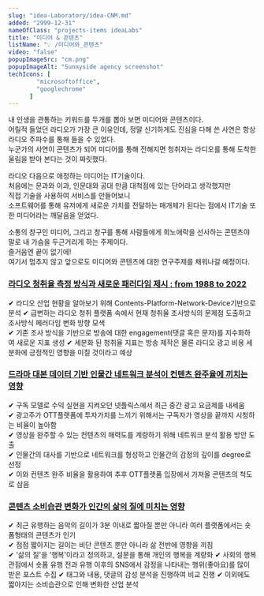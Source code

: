 ```yaml
---
slug: "idea-Laboratory/idea-CNM.md"
added: "2999-12-31"
nameOfClass: "projects-items ideaLabs"
title: "미디어 & 콘텐츠"
listName: "💡 /미디어와_콘텐츠"
video: "false"
popupImageSrc: "cm.png"
popupImageAlt: "Sunnyside agency screenshot"
techIcons: [
        "microsoftoffice",
        "googlechrome"
      ]
---
```


내 인생을 관통하는 키워드를 두개를 뽑아 보면 미디어와 콘텐츠이다.  
어릴적 들었던 라디오가 가장 큰 이유인데, 정말 신기하게도 진심을 다해 쓴 사연은 항상 라디오 주파수를 통해 들을 수 있었다.   
누군가의 사연이 콘텐츠가 되어 미디어를 통해 전해지면 청취자는 라디오를 통해 도착한 울림을 받아 본다는 것이 짜릿했다.  
   
라디오 다음으로 애정하는 미디어는 IT기술이다.  
처음에는 문과와 이과, 인문대와 공대 만큼 대척점에 있는 단어라고 생각했지만   
직접 기술을 사용하여 서비스를 만들어보니   
소프트웨어를 통해 유저에게 새로운 가치를 전달하는 매개체가 된다는 점에서 IT기술 또한 미디어라는 깨달음을 얻었다.   
  
소통의 창구인 미디어, 그리고 창구를 통해 사람들에게 희노애락을 선사하는 콘텐츠야 말로 내 가슴을 두근거리게 하는 주제이다.  
즐거움엔 끝이 없기에!  
여기서 멈추지 않고 앞으로도 미디어와 콘텐츠에 대한 연구주제를 채워나갈 예정이다.  

### [라디오 청취율 측정 방식과 새로운 패러다임 제시 : from 1988 to 2022](https://drive.google.com/file/d/1gGJqA5Thc5zIT0FKsD6XpVIfRAljm8Um/view?usp=sharing    "클릭하여 상세 문서를 다운받을 수 있습니다.")   
✔︎ 라디오 산업 현황을 알아보기 위해 Contents-Platform-Network-Device기반으로 분석
✔︎ 급변하는 라디오 청취 플랫폼 속에서 현재 청취율 조사방식의 문제점 도출하고 조사방식 페러다임 변화 방향 모색  
✔︎ 기존 조사 방식을 기반으로 방송에 대한 engagement(댓글 혹은 문자)를 지수화하여 새로운 지표 생성
✔︎ 세분화 된 청취율 지표는 방송 제작은 물론 라디오 광고 비용 세분화에 긍정적인 영향을 미칠 것이라고 예상  
    
### [드라마 대본 데이터 기반 인물간 네트워크 분석이 컨텐츠 완주율에 끼치는 영향]()     
✔︎ 구독 모델로 수익 실현을 지켜오던 넷플릭스에서 최근 중간 광고 요금제를 내세움  
✔︎ 광고주가 OTT플랫폼에 투자가치를 느끼기 위해서는 구독자가 영상을 끝까지 시청하는 비율이 높아함  
✔︎ 영상을 완주할 수 있는 컨텐츠의 매력도를 계량하기 위해 네트워크 분석 활용 방안 도출    
✔︎ 인물간의 대사를 기반으로 네트워크를 형성하고 인물간의 감정의 깊이를 degree로 선정     
✔︎ 이와 컨텐츠 완주 비율을 활용하여 추후 OTT플랫폼 입장에서 가져올 콘텐츠의 척도로 삼음  
  
  
### [콘텐츠 소비습관 변화가 인간의 삶의 질에 미치는 영향]() 
✔︎ 최근 유행하는 음악의 길이가 3분 이내로 짧아질 뿐만 아니라 여러 플랫폼에서는 숏폼형태의 콘텐츠가 인기  
✔︎ 점점 짧아지는 길이는 비단 콘텐츠 뿐만 아니라 삶 전반에 영향을 끼침  
✔︎ '삶의 질'을 '행복'이라고 정의하고, 설문을 통해 개인의 행복을 계량화 
✔︎ 사회의 행복 관점에서 숏폼 유행 전과 유행 이후의 SNS에서 감정을 나타내는 행위(좋아요)를 많이 받은 포스트 수집
✔︎ 태그와 내용, 댓글의 감성 분석을 진행하여 비교 진행 
✔︎ 이외에도 짧아지는 소비습관으로 인해 변화한 산업 분석

